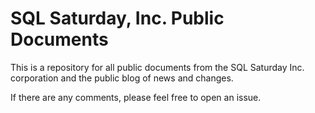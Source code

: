 # SQL Saturday, Inc. Public Documents

This is a repository for all public documents from the SQL Saturday Inc. corporation and the public blog of news and changes.

If there are any comments, please feel free to open an issue.